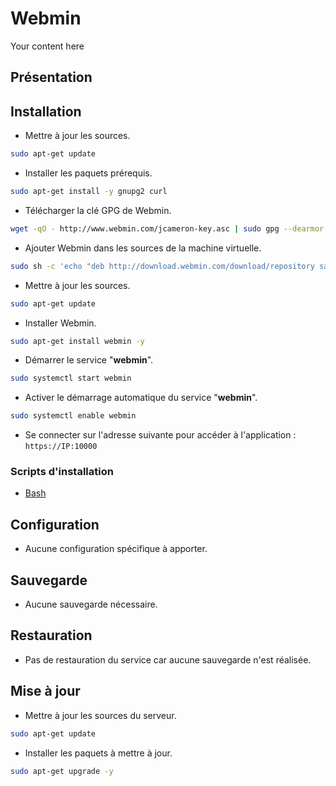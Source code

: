 # Webmin
Your content here

## Présentation

## Installation
- Mettre à jour les sources.
```bash
sudo apt-get update
```
- Installer les paquets prérequis.
```bash
sudo apt-get install -y gnupg2 curl
```
- Télécharger la clé GPG de Webmin.
```bash
wget -qO - http://www.webmin.com/jcameron-key.asc | sudo gpg --dearmor > /etc/apt/trusted.gpg.d/jcameron-key.gpg
```
- Ajouter Webmin dans les sources de la machine virtuelle.
```bash
sudo sh -c 'echo "deb http://download.webmin.com/download/repository sarge contrib" > /etc/apt/sources.list.d/webmin.list'
```
- Mettre à jour les sources.
```bash
sudo apt-get update
```
- Installer Webmin.
```bash
sudo apt-get install webmin -y
```
- Démarrer le service "**webmin**".
```bash
sudo systemctl start webmin
```
- Activer le démarrage automatique du service "**webmin**".
```bash
sudo systemctl enable webmin
```

- Se connecter sur l'adresse suivante pour accéder à l'application : `https://IP:10000`

### Scripts d'installation
- [Bash](https://raw.githubusercontent.com/corentinbeuf/Bash/main/Webmin/install_webmin.sh)

## Configuration
- Aucune configuration spécifique à apporter.

## Sauvegarde
- Aucune sauvegarde nécessaire.

## Restauration
- Pas de restauration du service car aucune sauvegarde n'est réalisée.

## Mise à jour
- Mettre à jour les sources du serveur.
```bash
sudo apt-get update
```
- Installer les paquets à mettre à jour.
```bash
sudo apt-get upgrade -y
```
